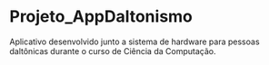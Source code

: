 # Projeto_AppDaltonismo
Aplicativo desenvolvido junto a sistema de hardware para pessoas daltônicas durante o curso de Ciência da Computação.
